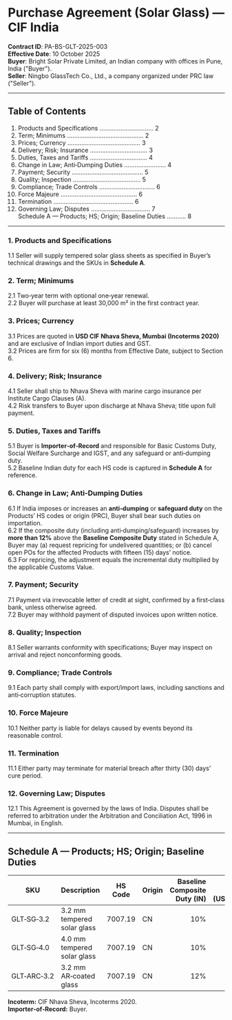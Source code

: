 # Purchase Agreement (Solar Glass) — CIF India
**Contract ID**: PA-BS-GLT-2025-003  
**Effective Date**: 10 October 2025  
**Buyer**: Bright Solar Private Limited, an Indian company with offices in Pune, India ("Buyer").  
**Seller**: Ningbo GlassTech Co., Ltd., a company organized under PRC law ("Seller").

---

## Table of Contents
1. Products and Specifications ............................... 2  
2. Term; Minimums ............................................ 2  
3. Prices; Currency .......................................... 3  
4. Delivery; Risk; Insurance ................................. 3  
5. Duties, Taxes and Tariffs ................................. 4  
6. Change in Law; Anti‑Dumping Duties ........................ 4  
7. Payment; Security ......................................... 5  
8. Quality; Inspection ....................................... 5  
9. Compliance; Trade Controls ................................ 6  
10. Force Majeure ............................................ 6  
11. Termination .............................................. 6  
12. Governing Law; Disputes .................................. 7  
Schedule A — Products; HS; Origin; Baseline Duties ........... 8

---

### 1. Products and Specifications
1.1 Seller will supply tempered solar glass sheets as specified in Buyer’s technical drawings and the SKUs in **Schedule A**.

### 2. Term; Minimums
2.1 Two‑year term with optional one‑year renewal.  
2.2 Buyer will purchase at least 30,000 m² in the first contract year.

### 3. Prices; Currency
3.1 Prices are quoted in **USD CIF Nhava Sheva, Mumbai (Incoterms 2020)** and are exclusive of Indian import duties and GST.  
3.2 Prices are firm for six (6) months from Effective Date, subject to Section 6.

### 4. Delivery; Risk; Insurance
4.1 Seller shall ship to Nhava Sheva with marine cargo insurance per Institute Cargo Clauses (A).  
4.2 Risk transfers to Buyer upon discharge at Nhava Sheva; title upon full payment.

### 5. Duties, Taxes and Tariffs
5.1 Buyer is **Importer‑of‑Record** and responsible for Basic Customs Duty, Social Welfare Surcharge and IGST, and any safeguard or anti‑dumping duty.  
5.2 Baseline Indian duty for each HS code is captured in **Schedule A** for reference.

### 6. Change in Law; Anti‑Dumping Duties
6.1 If India imposes or increases an **anti‑dumping** or **safeguard duty** on the Products’ HS codes or origin (PRC), Buyer shall bear such duties on importation.  
6.2 If the composite duty (including anti‑dumping/safeguard) increases by **more than 12%** above the **Baseline Composite Duty** stated in Schedule A, Buyer may (a) request repricing for undelivered quantities; or (b) cancel open POs for the affected Products with fifteen (15) days’ notice.  
6.3 For repricing, the adjustment equals the incremental duty multiplied by the applicable Customs Value.

### 7. Payment; Security
7.1 Payment via irrevocable letter of credit at sight, confirmed by a first‑class bank, unless otherwise agreed.  
7.2 Buyer may withhold payment of disputed invoices upon written notice.

### 8. Quality; Inspection
8.1 Seller warrants conformity with specifications; Buyer may inspect on arrival and reject nonconforming goods.

### 9. Compliance; Trade Controls
9.1 Each party shall comply with export/import laws, including sanctions and anti‑corruption statutes.

### 10. Force Majeure
10.1 Neither party is liable for delays caused by events beyond its reasonable control.

### 11. Termination
11.1 Either party may terminate for material breach after thirty (30) days’ cure period.

### 12. Governing Law; Disputes
12.1 This Agreement is governed by the laws of India. Disputes shall be referred to arbitration under the Arbitration and Conciliation Act, 1996 in Mumbai, in English.

---

## Schedule A — Products; HS; Origin; Baseline Duties
| SKU | Description | HS Code | Origin | Baseline Composite Duty (IN) | Base Price (USD/m²) |
|---|---|---|---|---:|---:|
| GLT‑SG‑3.2 | 3.2 mm tempered solar glass | 7007.19 | CN | 10% | 8.10 |
| GLT‑SG‑4.0 | 4.0 mm tempered solar glass | 7007.19 | CN | 10% | 9.20 |
| GLT‑ARC‑3.2 | 3.2 mm AR‑coated glass | 7007.19 | CN | 12% | 9.90 |

**Incoterm:** CIF Nhava Sheva, Incoterms 2020.  
**Importer‑of‑Record:** Buyer.
